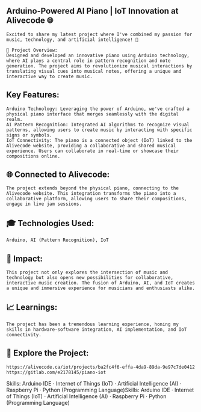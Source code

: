 

## Arduino-Powered AI Piano | IoT Innovation at Alivecode 🌐

    Excited to share my latest project where I've combined my passion for music, technology, and artificial intelligence! 🚀

    🔗 Project Overview:
    Designed and developed an innovative piano using Arduino technology, where AI plays a central role in pattern recognition and note generation. The project aims to revolutionize musical interactions by translating visual cues into musical notes, offering a unique and interactive way to create music.

## Key Features:

    Arduino Technology: Leveraging the power of Arduino, we've crafted a physical piano interface that merges seamlessly with the digital realm.
    AI Pattern Recognition: Integrated AI algorithms to recognize visual patterns, allowing users to create music by interacting with specific signs or symbols.
    IoT Connectivity: The piano is a connected object (IoT) linked to the Alivecode website, providing a collaborative and shared musical experience. Users can collaborate in real-time or showcase their compositions online.

## 🌐 Connected to Alivecode:
    The project extends beyond the physical piano, connecting to the Alivecode website. This integration transforms the piano into a collaborative platform, allowing users to share their compositions, engage in live jam sessions.

##  🎓 Technologies Used:
    Arduino, AI (Pattern Recognition), IoT

## 🚀 Impact:
    This project not only explores the intersection of music and technology but also opens new possibilities for collaborative, interactive music creation. The fusion of Arduino, AI, and IoT creates a unique and immersive experience for musicians and enthusiasts alike.

##  📈 Learnings:
    The project has been a tremendous learning experience, honing my skills in hardware-software integration, AI implementation, and IoT connectivity.

##  🔗 Explore the Project:
    https://alivecode.ca/iot/projects/ba2fc4f6-effa-4da9-89da-9e97c7de0412 
    https://gitlab.com/e2178145/piano-iot

Skills: Arduino IDE · Internet of Things (IoT) · Artificial Intelligence (AI) · Raspberry Pi · Python (Programming Language)Skills: Arduino IDE · Internet of Things (IoT) · Artificial Intelligence (AI) · Raspberry Pi · Python (Programming Language)

